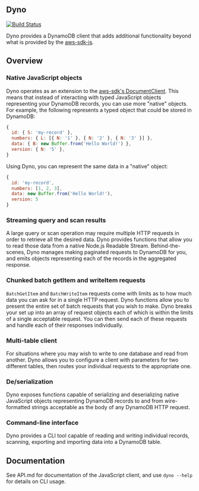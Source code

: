 ## Dyno

[![Build Status](https://travis-ci.org/mapbox/dyno.svg?branch=master)](https://travis-ci.org/mapbox/dyno)

Dyno provides a DynamoDB client that adds additional functionality beyond what is provided by the [aws-sdk-js](https://github.com/aws/aws-sdk-js).

## Overview

### Native JavaScript objects

Dyno operates as an extension to the [aws-sdk's DocumentClient](http://docs.aws.amazon.com/AWSJavaScriptSDK/latest/AWS/DynamoDB/DocumentClient.html). This means that instead of interacting with typed JavaScript objects representing your DynamoDB records, you can use more "native" objects. For example, the following represents a typed object that could be stored in DynamoDB:

```js
{
  id: { S: 'my-record' },
  numbers: { L: [{ N: '1' }, { N: '2' }, { N: '3' }] },
  data: { B: new Buffer.from('Hello World!') },
  version: { N: '5' },
}
```

Using Dyno, you can represent the same data in a "native" object:

```js
{
  id: 'my-record',
  numbers: [1, 2, 3],
  data: new Buffer.from('Hello World!'),
  version: 5
}
```

### Streaming query and scan results

A large query or scan operation may require multiple HTTP requests in order to retrieve all the desired data. Dyno provides functions that allow you to read those data from a native Node.js Readable Stream. Behind-the-scenes, Dyno manages making paginated requests to DynamoDB for you, and emits objects representing each of the records in the aggregated response.

### Chunked batch getItem and writeItem requests

`BatchGetItem` and `BatchWriteItem` requests come with limits as to how much data you can ask for in a single HTTP request. Dyno functions allow you to present the entire set of batch requests that you wish to make. Dyno breaks your set up into an array of request objects each of which is within the limits of a single acceptable request. You can then send each of these requests and handle each of their responses individually.

### Multi-table client

For situations where you may wish to write to one database and read from another. Dyno allows you to configure a client with parameters for two different tables, then routes your individual requests to the appropriate one.

### De/serialization

Dyno exposes functions capable of serializing and deserializing native JavaScript objects representing DynamoDB records to and from wire-formatted strings acceptable as the body of any DynamoDB HTTP request.

### Command-line interface

Dyno provides a CLI tool capable of reading and writing individual records, scanning, exporting and importing data into a DynamoDB table.

## Documentation

See API.md for documentation of the JavaScript client, and use `dyno --help` for details on CLI usage.
